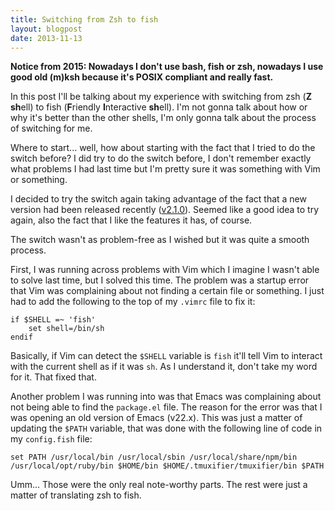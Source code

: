 ```yaml
---
title: Switching from Zsh to fish
layout: blogpost
date: 2013-11-13
---
```


**Notice from 2015: Nowadays I don't use bash, fish or zsh, nowadays I use good
old (m)ksh because it's POSIX compliant and really fast.**

In this post I'll be talking about my experience with switching from zsh (**Z**
**sh**ell) to fish (**F**riendly **I**nteractive **sh**ell).  I'm not gonna talk
about how or why it's better than the other shells, I'm only gonna talk about
the process of switching for me.

Where to start... well, how about starting with the fact that I tried to do the
switch before?  I did try to do the switch before, I don't remember exactly what
problems I had last time but I'm pretty sure it was something with Vim or
something.

I decided to try the switch again taking advantage of the fact that a new
version had been released recently ([v2.1.0][frl]).  Seemed like a good idea to
try again, also the fact that I like the features it has, of course.

[frl]: http://fishshell.com/release_notes.html

The switch wasn't as problem-free as I wished but it was quite a smooth process.

First, I was running across problems with Vim which I imagine I wasn't able to
solve last time, but I solved this time.  The problem was a startup error that
Vim was complaining about not finding a certain file or something.  I just had
to add the following to the top of my `.vimrc` file to fix it:

``` vim
if $SHELL =~ 'fish'
	set shell=/bin/sh
endif
```

Basically, if Vim can detect the `$SHELL` variable is `fish` it'll tell Vim to
interact with the current shell as if it was `sh`.  As I understand it, don't
take my word for it.  That fixed that.

Another problem I was running into was that Emacs was complaining about not
being able to find the `package.el` file.  The reason for the error was that
I was opening an old version of Emacs (v22.x).  This was just a matter of
updating the `$PATH` variable, that was done with the following line of code in
my `config.fish` file:

``` text
set PATH /usr/local/bin /usr/local/sbin /usr/local/share/npm/bin /usr/local/opt/ruby/bin $HOME/bin $HOME/.tmuxifier/tmuxifier/bin $PATH
```

Umm... Those were the only real note-worthy parts.  The rest were just a matter
of translating zsh to fish.
